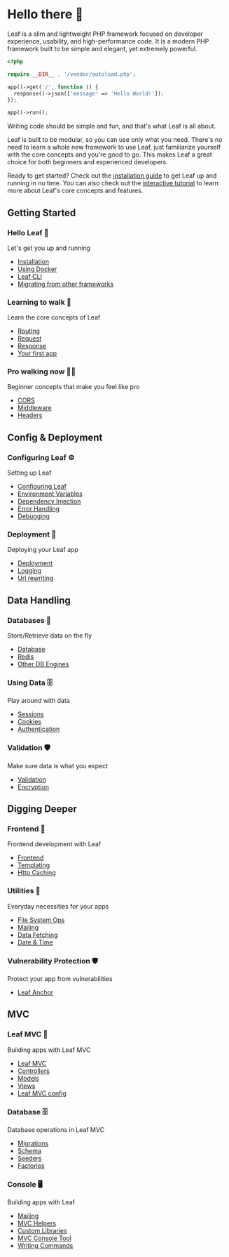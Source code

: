 # Hello there 👋

Leaf is a slim and lightweight PHP framework focused on developer experience, usability, and high-performance code. It is a modern PHP framework built to be simple and elegant, yet extremely powerful.

<!-- markdownlint-disable no-inline-html -->

<script setup>
import Card from '@theme/components/shared/Card.vue'
</script>

```php
<?php

require __DIR__ . '/vendor/autoload.php';

app()->get('/', function () {
  response()->json(['message' => 'Hello World!']);
});

app()->run();
```

Writing code should be simple and fun, and that's what Leaf is all about.

Leaf is built to be modular, so you can use only what you need. There's no need to learn a whole new framework to use Leaf, just familiarize yourself with the core concepts and you're good to go. This makes Leaf a great choice for both beginners and experienced developers.

Ready to get started? Check out the [installation guide](/docs/installation) to get Leaf up and running in no time. You can also check out the [interactive tutorial](/tutorial/) to learn more about Leaf's core concepts and features.

## Getting Started

<div class="grid grid-cols-3 gap-2">
  <Card class="p-6 docs-section-card">
  <h3 class="!text-lg">Hello Leaf 🍃</h3>
  <p class="text-sm text-[var(--vp-c-text-2)] !m-0">Let's get you up and running</p>

  <ul>
    <li><a href="/docs/installation">Installation</a></li>
    <li><a href="/docs/docker">Using Docker</a></li>
    <li><a href="/docs/leaf-cli">Leaf CLI</a></li>
    <li><a href="/docs/migrating-from-other-frameworks">Migrating from other frameworks</a></li>
  </ul>
  </Card>

  <Card class="p-6 docs-section-card">
  <h3 class="!text-lg">Learning to walk 🚶</h3>
  <p class="text-sm text-[var(--vp-c-text-2)] !m-0">Learn the core concepts of Leaf</p>

  <ul>
    <li><a href="/docs/routing">Routing</a></li>
    <li><a href="/docs/http/request">Request</a></li>
    <li><a href="/docs/http/response">Response</a></li>
    <li><a href="/docs/build-your-first-app">Your first app</a></li>
  </ul>
  </Card>

  <Card class="p-6 docs-section-card">
  <h3 class="!text-lg">Pro walking now 🏃‍♂️</h3>
  <p class="text-sm text-[var(--vp-c-text-2)] !m-0">Beginner concepts that make you feel like pro</p>

  <ul>
    <li><a href="/docs/http/cors">CORS</a></li>
    <li><a href="/docs/routing/middleware">Middleware</a></li>
    <li><a href="/docs/http/headers">Headers</a></li>
  </ul>
  </Card>
</div>

## Config & Deployment

<div class="grid grid-cols-3 gap-2">
  <Card class="p-6 docs-section-card">
  <h3 class="!text-lg">Configuring Leaf ⚙️</h3>
  <p class="text-sm text-[var(--vp-c-text-2)] !m-0">Setting up Leaf</p>

  <ul>
    <li><a href="/docs/config/">Configuring Leaf</a></li>
    <li><a href="/docs/config/environment">Environment Variables</a></li>
    <li><a href="/docs/config/container">Dependency Injection</a></li>
    <li><a href="/docs/routing/error-handling">Error Handling</a></li>
    <li><a href="/docs/config/debugging">Debugging</a></li>
  </ul>
  </Card>

  <Card class="p-6 docs-section-card">
  <h3 class="!text-lg">Deployment 🚀</h3>
  <p class="text-sm text-[var(--vp-c-text-2)] !m-0">Deploying your Leaf app</p>

  <ul>
    <li><a href="/docs/deployment/">Deployment</a></li>
    <li><a href="/docs/config/logging">Logging</a></li>
    <li><a href="/docs/routing/url-rewriting">Url rewriting</a></li>
  </ul>
  </Card>
</div>

## Data Handling

<div class="grid grid-cols-3 gap-2">
  <Card class="p-6 docs-section-card">
  <h3 class="!text-lg">Databases 🔐</h3>
  <p class="text-sm text-[var(--vp-c-text-2)] !m-0">Store/Retrieve data on the fly</p>

  <ul>
    <li><a href="/docs/database/">Database</a></li>
    <li><a href="/docs/database/redis">Redis</a></li>
    <li><a href="/docs/database/others">Other DB Engines</a></li>
  </ul>
  </Card>

  <Card class="p-6 docs-section-card">
  <h3 class="!text-lg">Using Data 🗄️</h3>
  <p class="text-sm text-[var(--vp-c-text-2)] !m-0">Play around with data</p>

  <ul>
    <li><a href="/docs/http/sessions">Sessions</a></li>
    <li><a href="/docs/http/cookies">Cookies</a></li>
    <li><a href="/docs/authentication/">Authentication</a></li>
  </ul>
  </Card>

  <Card class="p-6 docs-section-card">
  <h3 class="!text-lg">Validation 🛡️</h3>
  <p class="text-sm text-[var(--vp-c-text-2)] !m-0">Make sure data is what you expect</p>

  <ul>
    <li><a href="/docs/data/validation">Validation</a></li>
    <li><a href="/docs/data/encryption">Encryption</a></li>
  </ul>
  </Card>
</div>

## Digging Deeper

<div class="grid grid-cols-3 gap-2">
  <Card class="p-6 docs-section-card">
  <h3 class="!text-lg">Frontend 🎨</h3>
  <p class="text-sm text-[var(--vp-c-text-2)] !m-0">Frontend development with Leaf</p>

  <ul>
    <li><a href="/docs/frontend/">Frontend</a></li>
    <li><a href="/docs/frontend/templating">Templating</a></li>
    <li><a href="/docs/http/caching">Http Caching</a></li>
  </ul>
  </Card>

  <Card class="p-6 docs-section-card">
  <h3 class="!text-lg">Utilities 🧹</h3>
  <p class="text-sm text-[var(--vp-c-text-2)] !m-0">Everyday necessities for your apps</p>

  <ul>
    <li><a href="/docs/utils/fs">File System Ops</a></li>
    <li><a href="/docs/utils/mail">Mailing</a></li>
    <li><a href="/docs/utils/fetch">Data Fetching</a></li>
    <li><a href="/docs/utils/date">Date & Time</a></li>
  </ul>
  </Card>

  <Card class="p-6 docs-section-card">
  <h3 class="!text-lg">Vulnerability Protection 🛡️</h3>
  <p class="text-sm text-[var(--vp-c-text-2)] !m-0">Protect your app from vulnerabilities</p>

  <ul>
    <li><a href="/docs/security/anchor">Leaf Anchor</a></li>
  </ul>
  </Card>
</div>

## MVC

<div class="grid grid-cols-3 gap-2">
  <Card class="p-6 docs-section-card">
  <h3 class="!text-lg">Leaf MVC 🌿</h3>
  <p class="text-sm text-[var(--vp-c-text-2)] !m-0">Building apps with Leaf MVC</p>

  <ul>
    <li><a href="/docs/mvc/">Leaf MVC</a></li>
    <li><a href="/docs/mvc/controllers">Controllers</a></li>
    <li><a href="/docs/mvc/models">Models</a></li>
    <li><a href="/docs/mvc/views">Views</a></li>
    <li><a href="/docs/mvc/config">Leaf MVC config</a></li>
  </ul>
  </Card>

  <Card class="p-6 docs-section-card">
  <h3 class="!text-lg">Database 🗄️</h3>
  <p class="text-sm text-[var(--vp-c-text-2)] !m-0">Database operations in Leaf MVC</p>

  <ul>
    <li><a href="/docs/mvc/migrations">Migrations</a></li>
    <li><a href="/docs/mvc/schema">Schema</a></li>
    <li><a href="/docs/mvc/seeders">Seeders</a></li>
    <li><a href="/docs/mvc/factories">Factories</a></li>
  </ul>
  </Card>

  <Card class="p-6 docs-section-card">
  <h3 class="!text-lg">Console 🖥️</h3>
  <p class="text-sm text-[var(--vp-c-text-2)] !m-0">Building apps with Leaf</p>

  <ul>
    <li><a href="/docs/mvc/mailing">Mailing</a></li>
    <li><a href="/docs/mvc/helpers">MVC Helpers</a></li>
    <li><a href="/docs/mvc/custom-libraries">Custom Libraries</a></li>
    <li><a href="/docs/mvc/console-tool">MVC Console Tool</a></li>
    <li><a href="/docs/mvc/commands">Writing Commands</a></li>
  </ul>
  </Card>
</div>
<!-- - Swoole
- Queues
- Testing -->
<!-- - Rate Limiting -->
<!-- - Websockets -->
<!-- - Events -->
<!-- - Caching -->
<!-- - Testing -->
<!-- - Localization -->
<!-- - File Storage -->
<!-- - Cron Jobs -->
<!-- - Webhooks -->
<!-- - API Versioning -->
<!-- - Pagination -->
<!-- - Search -->
